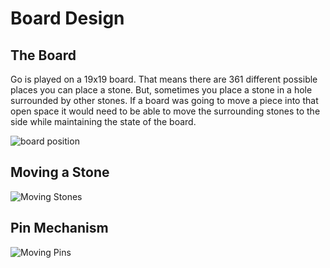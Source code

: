
# Board Design


## The Board
Go is played on a 19x19 board. That means there are 361 different possible places you can place a stone. But, sometimes you place a stone in a hole surrounded by other stones. If a board was going to move a piece into that open space it would need to be able to move the surrounding stones to the side while maintaining the state of the board.

![board position](https://docs.google.com/drawings/d/1_1M-o0svgAh_4IqHX_HJmS3yj5bIYeInQkfLHPykSQ8/pub?w=400)

## Moving a Stone
![Moving Stones](https://docs.google.com/drawings/d/1B0Mb0N61SC-gSdSWDhywrYtW_oFxCIIcdwqjedEiDIM/pub?w=650)


## Pin Mechanism
![Moving Pins](https://docs.google.com/drawings/d/14bEfK6NYotXaWkZ-BxQ3KW4m4vwG1d_WnZmKQ5pUg9k/pub?w=300)
